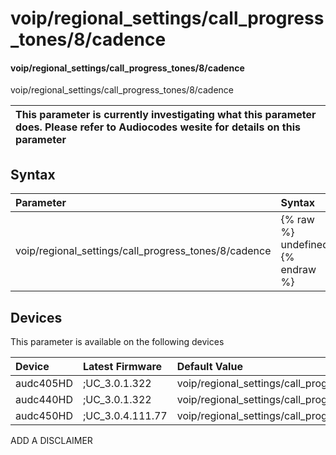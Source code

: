 ﻿---
description: voip/regional_settings/call_progress_tones/8/cadence
search: false
---

# voip/regional_settings/call_progress_tones/8/cadence

#### voip/regional_settings/call_progress_tones/8/cadence

voip/regional_settings/call_progress_tones/8/cadence


| This parameter is currently investigating what this parameter does. Please refer to Audiocodes wesite for details on this parameter | 
| :--- |

## Syntax
| Parameter | Syntax |
| :--- | :--- |
|voip/regional_settings/call_progress_tones/8/cadence | {% raw %} undefined {% endraw %}|

## Devices
This parameter is available on the following devices

| Device | Latest Firmware | Default Value |
|:---|:---|:---|
| audc405HD | ;UC_3.0.1.322 | voip/regional_settings/call_progress_tones/8/cadence=1 
| audc440HD | ;UC_3.0.1.322 | voip/regional_settings/call_progress_tones/8/cadence=1 
| audc450HD | ;UC_3.0.4.111.77 | voip/regional_settings/call_progress_tones/8/cadence=1 

ADD A DISCLAIMER
